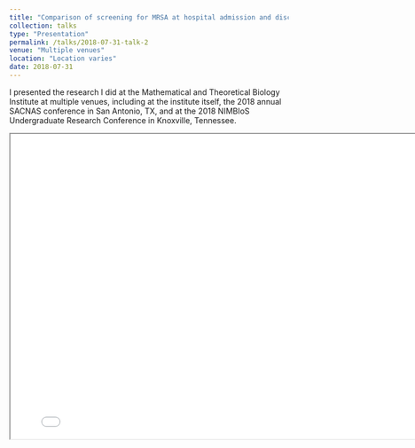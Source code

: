 ```yaml
---
title: "Comparison of screening for MRSA at hospital admission and discharge"
collection: talks
type: "Presentation"
permalink: /talks/2018-07-31-talk-2
venue: "Multiple venues"
location: "Location varies"
date: 2018-07-31
---
```


I presented the research I did at the Mathematical and Theoretical Biology Institute at multiple venues,
including at the institute itself, the 2018 annual SACNAS conference in San Antonio, TX, and 
at the 2018 NIMBIoS Undergraduate Research Conference in Knoxville, Tennessee. 

<iframe src="/files/mrsa-poster.pdf" height="550" width="800"></iframe>
